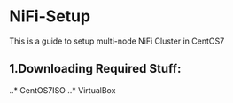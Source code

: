 # NiFi-Setup
This is a guide to setup multi-node NiFi Cluster in CentOS7

## 1.Downloading Required Stuff:
..* CentOS7ISO
..* VirtualBox
